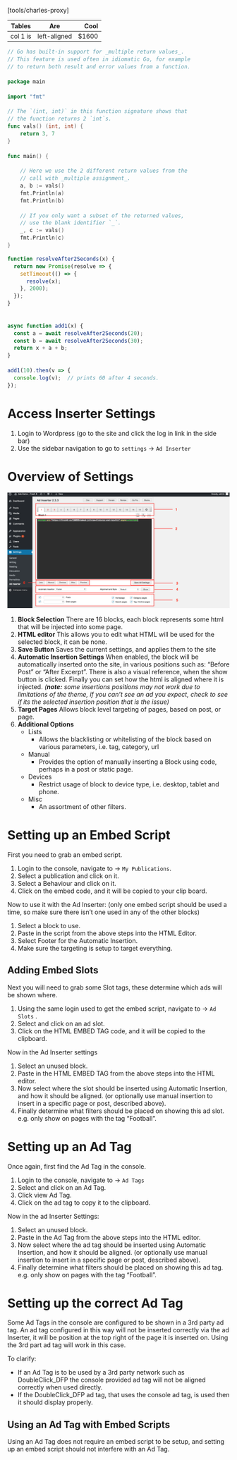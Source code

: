<!-- TITLE: Ad Inserter - User Guide -->
<!-- SUBTITLE: How to use and set up the Ad Inserter for the demo site -->

[tools/charles-proxy]

| Tables   |      Are      |  Cool |
|----------|:-------------:|------:|
| col 1 is |  left-aligned | $1600 |

```go
// Go has built-in support for _multiple return values_.
// This feature is used often in idiomatic Go, for example
// to return both result and error values from a function.

package main

import "fmt"

// The `(int, int)` in this function signature shows that
// the function returns 2 `int`s.
func vals() (int, int) {
    return 3, 7
}

func main() {

    // Here we use the 2 different return values from the
    // call with _multiple assignment_.
    a, b := vals()
    fmt.Println(a)
    fmt.Println(b)

    // If you only want a subset of the returned values,
    // use the blank identifier `_`.
    _, c := vals()
    fmt.Println(c)
}

```

```js
function resolveAfter2Seconds(x) {
  return new Promise(resolve => {
    setTimeout(() => {
      resolve(x);
    }, 2000);
  });
}


async function add1(x) {
  const a = await resolveAfter2Seconds(20);
  const b = await resolveAfter2Seconds(30);
  return x + a + b;
}

add1(10).then(v => {
  console.log(v);  // prints 60 after 4 seconds.
});
```
# Access Inserter Settings
1. Login to Wordpress (go to the site and click the log in link in the side bar)
2. Use the sidebar navigation to go to `settings` -> `Ad Inserter`

# Overview of Settings
![Ad Inserter Annotation](/uploads/ad-inserter-annotation.png "Ad Inserter Annotation")

1. **Block Selection**
There are 16 blocks, each block represents some html that will be injected into some page.
2. **HTML editor**
This allows you to edit what HTML will be used for the selected block, it can be none.
3. **Save Button**
Saves the current settings, and applies them to the site
4. **Automatic Insertion Settings**
When enabled, the block will be automatically inserted onto the site, in various positions such as: “Before Post” or “After Excerpt”. There is also a visual reference, when the show button is clicked.
Finally you can set how the html is aligned where it is injected.
*(**note:** some insertions positions may not work due to limitations of the theme, if you can’t see an ad you expect, check to see if its the selected insertion position that is the issue)*
5. **Target Pages**
Allows block level targeting of pages, based on post, or page.
6. **Additional Options**
	* Lists
		* Allows the blacklisting or whitelisting of the block based on various parameters, i.e. tag, category, url
	* Manual
		* Provides the option of manually inserting a Block using code, perhaps in a post or static page.
	* Devices
		* Restrict usage of block to device type, i.e. desktop, tablet and phone.
	* Misc
		* An assortment of other filters.

# Setting up an Embed Script
First you need to grab an embed script.
1. Login to the console, navigate to -> `My Publications`.
2. Select a publication and click on it.
3. Select a Behaviour and click on it.
4. Click on the embed code, and it will be copied to your clip board.

Now to use it with the Ad Inserter:
(only one embed script should be used a time, so make sure there isn’t one used in any of the other blocks)
1. Select a block to use.
2. Paste in the script from the above steps into the HTML Editor.
3. Select Footer for the Automatic Insertion.
4. Make sure the targeting is setup to target everything.

## Adding Embed Slots
Next you will need to grab some Slot tags, these determine which ads will be shown where.
1. Using the same login used to get the embed script, navigate to -> `Ad Slots` .
2. Select and click on an ad slot.
3. Click on the HTML EMBED TAG code, and it will be copied to the clipboard.

Now in the Ad Inserter settings
1. Select an unused block.
2. Paste in the HTML EMBED TAG from the above steps into the HTML editor.
3. Now select where the slot should be inserted using Automatic Insertion, and how it should be aligned.
(or optionally use manual insertion to insert in a specific page or post, described above).
4. Finally determine what filters should be placed on showing this ad slot. e.g. only show on pages with the tag “Football”.

# Setting up an Ad Tag
Once again, first find the Ad Tag in the console.
1. Login to the console, navigate to -> `Ad Tags`
2. Select and click on an Ad Tag.
3. Click view Ad Tag.
4. Click on the ad tag to copy it to the clipboard.

Now in the ad Inserter Settings:
1. Select an unused block.
2. Paste in the Ad Tag from the above steps into the HTML editor.
3. Now select where the ad tag should be inserted using Automatic Insertion, and how it should be aligned.
(or optionally use manual insertion to insert in a specific page or post, described above).
4. Finally determine what filters should be placed on showing this ad tag. e.g. only show on pages with the tag “Football”.

# Setting up the correct Ad Tag
Some Ad Tags in the console are configured to be shown in a 3rd party ad tag. An ad tag configured in this way will not be inserted correctly via the ad Inserter, it will be position at the top right of the page it is inserted on. Using the 3rd part ad tag will work in this case. 

To clarify:
* If an Ad Tag is to be used by a 3rd party network such as DoubleClick_DFP the console provided ad tag will not be aligned correctly when used directly.
* If the DoubleClick_DFP ad tag, that uses the console ad tag, is used then it should display properly.

## Using an Ad Tag with Embed Scripts
Using an Ad Tag does not require an embed script to be setup, and setting up an embed script should not interfere with an Ad Tag.

